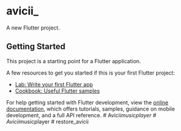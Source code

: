 # avicii_

A new Flutter project.

## Getting Started

This project is a starting point for a Flutter application.

A few resources to get you started if this is your first Flutter project:

- [Lab: Write your first Flutter app](https://docs.flutter.dev/get-started/codelab)
- [Cookbook: Useful Flutter samples](https://docs.flutter.dev/cookbook)

For help getting started with Flutter development, view the
[online documentation](https://docs.flutter.dev/), which offers tutorials,
samples, guidance on mobile development, and a full API reference.
#   A v i c i i _ m u s i c p l a y e r  
 #   A v i c i i _ m u s i c p l a y e r  
 #   r e s t o r e _ a v i c i i  
 